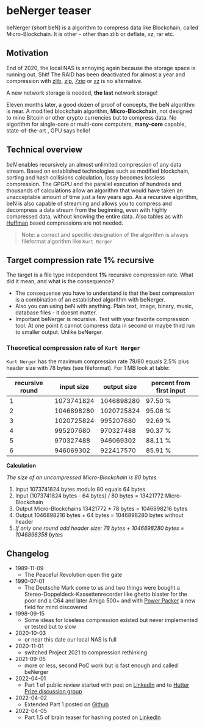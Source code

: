 # beNerger teaser

beNerger (short beN) is a algorithm to compress data like Blockchain, called Micro-Blockchain. It is other - other than zlib or deflate, xz, rar etc.  

## Motivation

End of 2020, the local NAS is annoying again because the storage space is running out. Shit!
The RAID has been deactivated for almost a year and compression with [zlib](https://zlib.net), [zip](http://infozip.sourceforge.net), [7zip](https://www.7-zip.org) or [xz](https://tukaani.org/xz/) is no alternative. 

A new network storage is needed, **the last** network storage!

Eleven months later, a good dozen of proof of concepts, the beN algorithm is near. A modified blockchain algorithm, **Micro-Blockchain**, not designed to mine Bitcoin or other crypto currencies but to compress data. No algorithm for single-core or multi-core computers, **many-core** capable, state-of-the-art , GPU says hello!

## Technical overview
*beN* enables recursively an almost unlimited compression of any data stream. Based on established technologies such as modified blockchain, sorting and hash collisions calculation, lossy becomes lossless compression. The GPGPU and the parallel execution of hundreds and thousands of calculations allow an algorithm that would have taken an unacceptable amount of time just a few years ago. As a recursive algorithm, beN is also capable of streaming and allows you to compress and decompress a data stream from the beginning, even with highly compressed data, without knowing the entire data. Also tables as with [Huffman](https://en.wikipedia.org/wiki/Huffman_coding) based compressions are not needed.

> Note: a correct and specific designation of the algorithm is always fileformat algorithm like ``Kurt Nerger``

## Target compression rate 1% recursive

The target is a file type independent **1%** recursive compression rate. What did it mean, and what is the consequence?

- The consequense you have to understand is that the best compression is a combination of an established algorithm with beNerger.
- Also you can using beN with anything. Plain text, image, binary, music, database files - it doesnt matter.
- Important beNerger is recursive. Test with your favorite compression tool. At one point it cannot compress data in second or maybe third run to smaller output. Unlike beNerger.

### Theoretical compression rate of ``Kurt Nerger``

``Kurt Nerger`` has the maximum compression rate 78/80 equals 2.5% plus header size with 78 bytes (see fileformat). For 1 MB look at table:


| recursive round | input size | output size | percent from first input |
| --------------- | ---------- | ----------- | --------------------- |
| 1 | 1073741824 | 1046898280 | 97.50 % |
| 2 | 1046898280 | 1020725824 | 95.06 % |
| 3 | 1020725824 |  995207680 | 92.69 % |
| 4 |  995207680 |  970327488 | 90.37 % |
| 5 |  970327488 |  946069302 | 88.11 % |
| 6 |  946069302 |  922417570 | 85.91 % |

**Calculation**

*The size of an uncompressed Micro-Blockchain is 80 bytes.*

1. Input 1073741824 bytes modulo 80 equals 64 bytes
2. Input (1073741824 bytes - 64 bytes) / 80 bytes = 13421772 Micro-Blockchain
3. Output Micro-Blockchains 13421772 * 78 bytes = 1046898216 bytes
4. Output 1046898216 bytes + 64 bytes = 1046898280 bytes without header
5. *If only one round add header size: 78 bytes + 1046898280 bytes = 1046898358 bytes*

## Changelog

 * 1989-11-09
   * The Peaceful Revolution open the gate
 * 1990-07-01
   * The Deutsche Mark come to us and two things were bought a Stereo-Doppeldeck-Kassettenrecorder like ghetto blaster for the poor and a C64 and later Amiga 500+ and with [Power Packer](https://github.com/lab313ru/powerpacker_src) a new field for mind discovered
 * 1998-09-15
   * Some ideas for loseless compression existed but never implemented or tested but to slow 
 * 2020-10-03
   * or near this date our local NAS is full
 * 2020-11-01
   * switched Project 2021 to compression rethinking
 * 2021-09-05
   * more or less, second PoC work but is fast enough and called beNerger
 * 2022-04-01
   * Part 1 of public review started with post on [LinkedIn](https://www.linkedin.com/embed/feed/update/urn:li:share:6915703205381160961) and to [Hutter Prize discussion group](https://groups.google.com/g/hutter-prize)
 * 2022-04-02
   * Extended Part 1 posted on [Github](https://github.com/bastie/beN)
 * 2022-04-05
   * Part 1.5 of brain teaser for hashing posted on [LinkedIn](https://www.linkedin.com/posts/sebastian-ritter-530363148_komprimierung-freebsd-hashkollisionen-activity-6916963188227874816-Hqe4/?utm_source=linkedin_share&utm_medium=member_desktop_web)
